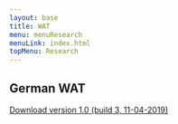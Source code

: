 ```yaml
---
layout: base
title: WAT
menu: menuResearch
menuLink: index.html
topMenu: Research
---
```


## German WAT
<a href="itms-services://?action=download-manifest&url=https://doerte.eu/research/manifest.plist">
    Download version 1.0 (build 3, 11-04-2019)
</a>










